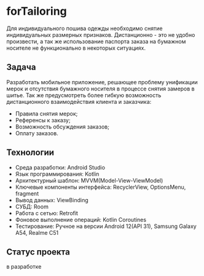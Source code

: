 # forTailoring
Для индивидуального пошива одежды необходимо снятие индивидуальных размерных признаков. 
Дистанционно - это не удобно произвести, а так же использование паспорта заказа на бумажном носителе не функционально в некоторых ситуациях.

## Задача
Разработать мобильное приложение, решающее проблему унификации мерок и отсутствия бумажного носителя в процессе снятия замеров в шитье. 
Так же предусмотреть более гибкую возможность дистанционного взаимодействия клиента и заказчика:
- Правила снятия мерок;
- Референсы к заказу;
- Возможность обсуждения заказов;
- Оплату заказов.


## Технологии
- Среда разработки: Android Studio
- Язык программирования: Kotlin
- Архитектурный шаблон: MVVM(Model-View-ViewModel)
- Ключевые компоненты интерфейса: RecyclerView, OptionsMenu, fragment
- Вывод данных: ViewBinding
- СУБД: Room
- Работа с сетью: Retrofit
- Фоновое выполнение операций: Kotlin Coroutines
- Тестирование: Ручное на версии Android 12(API 31), Samsung Galaxy A54, Realme C51

## Статус проекта
в разработке

